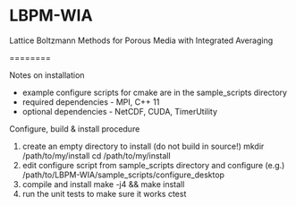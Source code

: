 LBPM-WIA
========

Lattice Boltzmann Methods for Porous Media with Integrated Averaging

========

Notes on installation

* example configure scripts for cmake are in the sample_scripts directory
* required dependencies - MPI, C++ 11
* optional dependencies - NetCDF, CUDA, TimerUtility

Configure, build & install procedure
1) create an empty directory to install (do not build in source!)
   mkdir /path/to/my/install
   cd /path/to/my/install
2) edit configure script from sample_scripts directory and configure (e.g.)
   /path/to/LBPM-WIA/sample_scripts/configure_desktop 
3) compile and install
   make -j4 && make install
4) run the unit tests to make sure it works
   ctest

